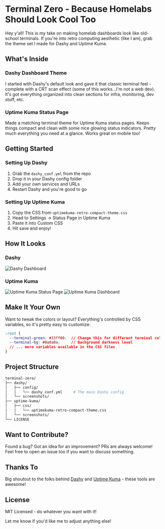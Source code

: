 # Terminal Zero - Because Homelabs Should Look Cool Too

Hey y'all! This is my take on making homelab dashboards look like old-school terminals. If you're into retro computing aesthetic (like I am), grab the theme set I made for Dashy and Uptime Kuma.

## What's Inside

### Dashy Dashboard Theme

I started with Dashy's default look and gave it that classic terminal feel - complete with a CRT scan effect (some of this works...I'm not a web dev). It's got everything organized into clean sections for infra, monitoring, dev stuff, etc.

### Uptime Kuma Status Page

Made a matching terminal theme for Uptime Kuma status pages. Keeps things compact and clean with some nice glowing status indicators. Pretty much everything you need at a glance. Works great on mobile too!

## Getting Started

### Setting Up Dashy

1. Grab the `dashy_conf.yml` from the repo
2. Drop it in your Dashy config folder
3. Add your own services and URLs
4. Restart Dashy and you're good to go

### Setting Up Uptime Kuma

1. Copy the CSS from `uptimekuma-retro-compact-theme.css`
2. Head to Settings → Status Page in Uptime Kuma
3. Paste it into Custom CSS
4. Hit save and enjoy!

## How It Looks

### Dashy

![Dashy Dashboard](dashy/screenshots/dashy-dashboard.png)

### Uptime Kuma

![Uptime Kuma Status Page](uptime-kuma/screenshots/uptimekuma-status-page.png)
![Uptime Kuma Dashboard](uptime-kuma/screenshots/uptimekuma-dashboard.png)

## Make It Your Own

Want to tweak the colors or layout? Everything's controlled by CSS variables, so it's pretty easy to customize:

```css
:root {
  --terminal-green: #33ff00;  // Change this for different terminal colors
  --terminal-bg: #0a0a0a;     // Background darkness level
  // ... more variables available in the CSS files
}
```

## Project Structure

```zsh
terminal-zero/
├── dashy/
│   ├── config/
│   │   └── dashy_conf.yml     # The main Dashy config
│   └── screenshots/           
├── uptime-kuma/
│   ├── css/
│   │   └── uptimekuma-retro-compact-theme.css
│   └── screenshots/
└── LICENSE
```

## Want to Contribute?

Found a bug? Got an idea for an improvement? PRs are always welcome! Feel free to open an issue too if you want to discuss something.

## Thanks To

Big shoutout to the folks behind [Dashy](https://github.com/Lissy93/dashy) and [Uptime Kuma](https://github.com/louislam/uptime-kuma) - these tools are awesome!

## License

MIT Licensed - do whatever you want with it!

Let me know if you'd like me to adjust anything else!
